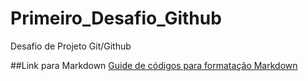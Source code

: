 # Primeiro_Desafio_Github
Desafio de Projeto Git/Github

##Link para Markdown
[Guide de códigos para formatação Markdown](https://www.markdownguide.org/basic-syntax/)
